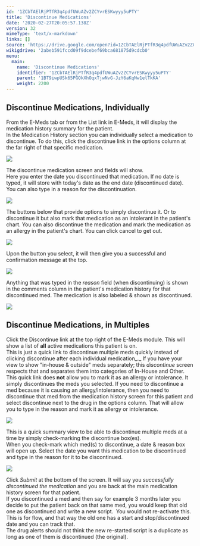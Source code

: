 ```yaml
---
id: '1ZCbTAElRjPTfR3q4pdfUWuAZv2ZCYvrESKwyyy5uPTY'
title: 'Discontinue Medications'
date: '2020-02-27T20:05:57.138Z'
version: 32
mimeType: 'text/x-markdown'
links: []
source: 'https://drive.google.com/open?id=1ZCbTAElRjPTfR3q4pdfUWuAZv2ZCYvrESKwyyy5uPTY'
wikigdrive: '2abeb591fccd09f9dcebef69bca681875d9cdcb0'
menu:
  main:
    name: 'Discontinue Medications'
    identifier: '1ZCbTAElRjPTfR3q4pdfUWuAZv2ZCYvrESKwyyy5uPTY'
    parent: '1BT9iwpUSk65PGOkXhOqxTjwNvG-JzY6aKqNw1elTkKA'
    weight: 2200
---
```

## Discontinue Medications, Individually  
  
From the E-Meds tab or from the List link in E-Meds, it will display the medication history summary for the patient.  
In the Medication History section you can individually select a medication to discontinue. To do this, click the discontinue link in the options column at the far right of that specific medication.
  
![](../discontinue-medications.assets/1000000000000488000001A252142CD917B0C2D9.png)  

The discontinue medication screen and fields will show.  
Here you enter the date you discontinued that medication. If no date is typed, it will store with today's date as the end date (discontinued date). You can also type in a reason for the discontinuation.
  
![](../discontinue-medications.assets/10000000000001F10000007EF1EE8E2BDDBF2C83.png)  

The buttons below that provide options to simply discontinue it. Or to discontinue it but also mark that medication as an intolerant in the patient's chart. You can also discontinue the medication and mark the medication as an allergy in the patient's chart. You can click cancel to get out.
  
![](../discontinue-medications.assets/10000201000001CC00000099DE8C85D91936DE76.png)  

Upon the button you select, it will then give you a successful and confirmation message at the top.
  
![](../discontinue-medications.assets/100000000000028600000021DB53CF2ABE938A30.png)  

Anything that was typed in the *reason* field (when discontinuing) is shown in the comments column in the patient's medication history for that discontinued med. The medication is also labeled & shown as discontinued.
  
![](../discontinue-medications.assets/100000000000046500000059B3B866C11A4AAF45.png)  

  
## Discontinue Medications, in Multiples  
  
Click the Discontinue link at the top right of the E-Meds module. This will show a list of **all** active medications this patient is on.  
This is just a quick link to discontinue multiple meds quickly instead of clicking discontinue after each individual medication_._ If you have your view to show "in-house & outside" meds separately; this *discontinue* screen respects that and separates them into categories of In-House and Other.  
This quick link does **not** allow you to mark it as an allergy or intolerance. It simply discontinues the meds you selected. If you need to discontinue a med because it is causing an allergy/intolerance, then you need to discontinue that med from the medication history screen for this patient and select discontinue next to the drug in the options column. That will allow you to type in the reason and mark it as allergy or intolerance.
  
![](../discontinue-medications.assets/10000201000004C9000002121CA432904AF29167.png)  

This is a quick summary view to be able to discontinue multiple meds at a time by simply check-marking the discontinue box(es).  
When you check-mark which med(s) to discontinue, a date & reason box will open up. Select the date you want this medication to be discontinued and type in the reason for it to be discontinued.
  
![](../discontinue-medications.assets/100000000000047E000000DA4285BAF35463976E.png)  

Click *Submit* at the bottom of the screen. It will say you *successfully discontinued the medication* and you are back at the main medication history screen for that patient.  
If you discontinued a med and then say for example 3 months later you decide to put the patient back on that same med, you would keep that old one as discontinued and write a new script.  You would not re-activate this.  
This is for flow, and that way the old one has a start and stop/discontinued date and you can track that.  
The drug alerts should not think the new re-started script is a duplicate as long as one of them is discontinued (the original).
